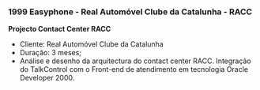 ### 1999 Easyphone - Real Automóvel Clube da Catalunha - RACC

**Projecto Contact Center RACC**
-	Cliente: Real Automóvel Clube da Catalunha
-	Duração: 3 meses;
-	Análise e desenho da arquitectura do contact center RACC. Integração do TalkControl com o Front-end de atendimento em tecnologia Oracle Developer 2000.




